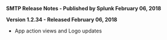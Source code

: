 **SMTP Release Notes - Published by Splunk February 06, 2018**


**Version 1.2.34 - Released February 06, 2018**

* App action views and Logo updates
